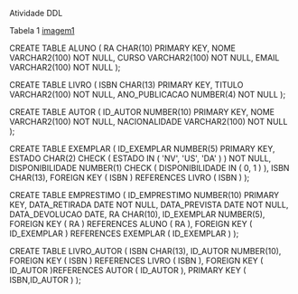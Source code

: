 Atividade DDL

Tabela 1 [imagem1](./eb41add4-2bf4-4da2-9157-82b430895779.jpg)

CREATE TABLE ALUNO (
    RA CHAR(10) PRIMARY KEY,
    NOME  VARCHAR2(100) NOT NULL,
    CURSO VARCHAR2(100) NOT NULL,
    EMAIL VARCHAR2(100) NOT NULL
);

CREATE TABLE LIVRO (
    ISBN CHAR(13) PRIMARY KEY,
    TITULO VARCHAR2(100) NOT NULL,
    ANO_PUBLICACAO NUMBER(4) NOT NULL
);

CREATE TABLE AUTOR (
    ID_AUTOR NUMBER(10) PRIMARY KEY,
    NOME VARCHAR2(100) NOT NULL,
    NACIONALIDADE VARCHAR2(100) NOT NULL
);

CREATE TABLE EXEMPLAR (
    ID_EXEMPLAR NUMBER(5) PRIMARY KEY,
    ESTADO CHAR(2) CHECK ( ESTADO IN ( 'NV', 'US', 'DA' ) ) NOT NULL,
    DISPONIBILIDADE NUMBER(1) CHECK ( DISPONIBILIDADE IN ( 0, 1 ) ),
    ISBN CHAR(13),
    FOREIGN KEY ( ISBN ) REFERENCES LIVRO ( ISBN )
);

CREATE TABLE EMPRESTIMO (
    ID_EMPRESTIMO  NUMBER(10) PRIMARY KEY,
    DATA_RETIRADA  DATE NOT NULL,
    DATA_PREVISTA  DATE NOT NULL,
    DATA_DEVOLUCAO DATE,
    RA CHAR(10),
    ID_EXEMPLAR NUMBER(5),
    FOREIGN KEY ( RA ) REFERENCES ALUNO ( RA ),
    FOREIGN KEY ( ID_EXEMPLAR ) REFERENCES EXEMPLAR ( ID_EXEMPLAR )
);

CREATE TABLE LIVRO_AUTOR (
    ISBN CHAR(13),
    ID_AUTOR NUMBER(10),
    FOREIGN KEY ( ISBN ) REFERENCES LIVRO ( ISBN ),
    FOREIGN KEY ( ID_AUTOR )REFERENCES AUTOR ( ID_AUTOR ),
    PRIMARY KEY ( ISBN,ID_AUTOR )
);